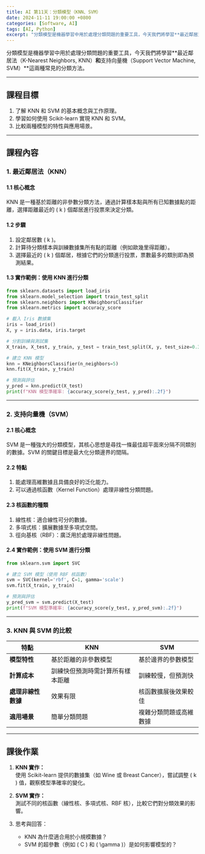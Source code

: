 ```yaml
---
title: AI 第11天：分類模型（KNN、SVM）
date: 2024-11-11 19:00:00 +0800
categories: [Software, AI]
tags: [AI, Python] 
excerpt: "分類模型是機器學習中用於處理分類問題的重要工具，今天我們將學習**最近鄰居法（K-Nearest Neighbors, KNN）**和**支持向量機（Support Vector Machine, SVM）**這兩種常見的分類方法。"
---
```


分類模型是機器學習中用於處理分類問題的重要工具，今天我們將學習**最近鄰居法（K-Nearest Neighbors, KNN）**和**支持向量機（Support Vector Machine, SVM）**這兩種常見的分類方法。

---

## **課程目標**
1. 了解 KNN 和 SVM 的基本概念與工作原理。  
2. 學習如何使用 Scikit-learn 實現 KNN 和 SVM。  
3. 比較兩種模型的特性與應用場景。

---

## **課程內容**

### **1. 最近鄰居法（KNN）**

#### **1.1 核心概念**  
KNN 是一種基於距離的非參數分類方法，通過計算樣本點與所有已知數據點的距離，選擇距離最近的 \( k \) 個鄰居進行投票來決定分類。

#### **1.2 步驟**  
1. 設定鄰居數 \( k \)。  
2. 計算待分類樣本與訓練數據集所有點的距離（例如歐幾里得距離）。  
3. 選擇最近的 \( k \) 個鄰居，根據它們的分類進行投票，票數最多的類別即為預測結果。

#### **1.3 實作範例：使用 KNN 進行分類**

```python
from sklearn.datasets import load_iris
from sklearn.model_selection import train_test_split
from sklearn.neighbors import KNeighborsClassifier
from sklearn.metrics import accuracy_score

# 載入 Iris 數據集
iris = load_iris()
X, y = iris.data, iris.target

# 分割訓練與測試集
X_train, X_test, y_train, y_test = train_test_split(X, y, test_size=0.3, random_state=42)

# 建立 KNN 模型
knn = KNeighborsClassifier(n_neighbors=5)
knn.fit(X_train, y_train)

# 預測與評估
y_pred = knn.predict(X_test)
print(f"KNN 模型準確率: {accuracy_score(y_test, y_pred):.2f}")
```

---

### **2. 支持向量機（SVM）**

#### **2.1 核心概念**  
SVM 是一種強大的分類模型，其核心思想是尋找一條最佳超平面來分隔不同類別的數據。SVM 的關鍵目標是最大化分類邊界的間隔。

#### **2.2 特點**  
1. 能處理高維數據且具備良好的泛化能力。  
2. 可以通過核函數（Kernel Function）處理非線性分類問題。  

#### **2.3 核函數的種類**  
1. 線性核：適合線性可分的數據。  
2. 多項式核：擴展數據至多項式空間。  
3. 徑向基核（RBF）：廣泛用於處理非線性問題。  

#### **2.4 實作範例：使用 SVM 進行分類**

```python
from sklearn.svm import SVC

# 建立 SVM 模型（使用 RBF 核函數）
svm = SVC(kernel='rbf', C=1, gamma='scale')
svm.fit(X_train, y_train)

# 預測與評估
y_pred_svm = svm.predict(X_test)
print(f"SVM 模型準確率: {accuracy_score(y_test, y_pred_svm):.2f}")
```

---

### **3. KNN 與 SVM 的比較**

| 特點               | KNN                             | SVM                          |
|--------------------|---------------------------------|------------------------------|
| **模型特性**        | 基於距離的非參數模型             | 基於邊界的參數模型             |
| **計算成本**        | 訓練快但預測時需計算所有樣本距離  | 訓練較慢，但預測快              |
| **處理非線性數據**   | 效果有限                        | 核函數擴展後效果較佳            |
| **適用場景**        | 簡單分類問題                    | 複雜分類問題或高維數據          |

---

## **課後作業**

1. **KNN 實作：**  
   使用 Scikit-learn 提供的數據集（如 Wine 或 Breast Cancer），嘗試調整 \( k \) 值，觀察模型準確率的變化。

2. **SVM 實作：**  
   測試不同的核函數（線性核、多項式核、RBF 核），比較它們對分類效果的影響。

3. 思考與回答：  
   - KNN 為什麼適合用於小規模數據？  
   - SVM 的超參數（例如 \( C \) 和 \( \gamma \)）是如何影響模型的？  
